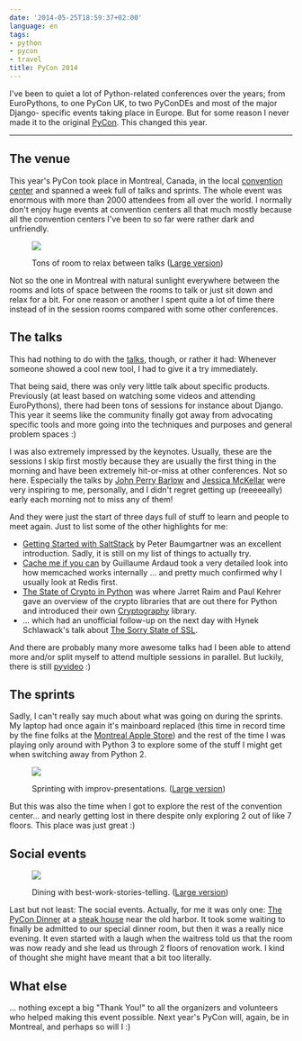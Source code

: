 ```yaml
---
date: '2014-05-25T18:59:37+02:00'
language: en
tags:
- python
- pycon
- travel
title: PyCon 2014
---
```



I've been to quiet a lot of Python-related conferences over the years; from
EuroPythons, to one PyCon UK, to two PyConDEs and most of the major Django-
specific events taking place in Europe. But for some reason I never made it
to the original [PyCon][11]. This changed this year.


--------------

## The venue

This year's PyCon took place in Montreal, Canada, in the local [convention
center][1] and spanned a week full of talks and sprints. The whole event was
enormous with more than 2000 attendees from all over the world. I normally don't
enjoy huge events at convention centers all that much mostly because all the
convention centers I've been to so far were rather dark and unfriendly.

<figure>
<img src="http://photos.h10n.me/Conferences/Pycon2014/i-hRHV9z6/0/L/DSC02616-L.jpg" />
<figcaption><p>Tons of room to relax between talks (<a href="http://photos.h10n.me/Conferences/Pycon2014/i-hRHV9z6/0/X2/DSC02616-X2.jpg">Large version</a>)</p></figcaption>
</figure>

Not so the one in Montreal with natural sunlight everywhere between the
rooms and lots of space between the rooms to talk or just sit down and relax for
a bit. For one reason or another I spent quite a lot of time there instead
of in the session rooms compared with some other conferences.

## The talks

This had nothing to do with the [talks][2], though, or rather it had: Whenever
someone showed a cool new tool, I had to give it a try immediately.

That being said, there was only very little talk about specific products.
Previously (at least based on watching some videos and attending EuroPythons),
there had been tons of sessions for instance about Django. This year it seems
like the community finally got away from advocating specific tools and more
going into the techniques and purposes and general problem spaces :)

I was also extremely impressed by the keynotes. Usually, these are the sessions
I skip first mostly because they are usually the first thing in the morning and
have been extremely hit-or-miss at other conferences. Not so here. Especially
the talks by [John Perry Barlow][12] and [Jessica McKellar][13] were very
inspiring to me, personally, and I didn't regret getting up (reeeeeally) early
each morning not to miss any of them!

And they were just the start of three days full of stuff to learn and people
to meet again. Just to list some of the other highlights for me:

* [Getting Started with SaltStack][3] by Peter Baumgartner was an excellent
  introduction. Sadly, it is still on my list of things to actually try.
* [Cache me if you can][4] by Guillaume Ardaud took a very detailed look into
  how memcached works internally ... and pretty much confirmed why I usually
  look at Redis first.
* [The State of Crypto in Python][5] was where Jarret Raim and Paul Kehrer
  gave an overview of the crypto libraries that are out there for Python and
  introduced their own [Cryptography][6] library.
* ... which had an unofficial follow-up on the next day with Hynek Schlawack's
  talk about [The Sorry State of SSL][7].

And there are probably many more awesome talks had I been able to attend more
and/or split myself to attend multiple sessions in parallel. But luckily, there
is still [pyvideo][8] :)

## The sprints

Sadly, I can't really say much about what was going on during the sprints. My
laptop had once again it's mainboard replaced (this time in record time by the
fine folks at the [Montreal Apple Store][14]) and the rest of the time I was
playing only around with Python 3 to explore some of the stuff I might get when
switching away from Python 2.

<figure>
<img src="http://photos.h10n.me/Conferences/Pycon2014/i-V4WWt9P/0/L/DSC02608-L.jpg" />
<figcaption><p>Sprinting with improv-presentations. (<a href="http://photos.h10n.me/Conferences/Pycon2014/i-V4WWt9P/A">Large version</a>)</p></figcaption>
</figure>

But this was also the time when I got to explore the rest of the convention
center... and nearly getting lost in there despite only exploring 2 out of
like 7 floors. This place was just great :)

## Social events

<figure>
<img src="http://photos.h10n.me/Conferences/Pycon2014/i-JPGgsf3/0/L/DSC02587-L.jpg" />
<figcaption><p>Dining with best-work-stories-telling. (<a href="http://photos.h10n.me/Conferences/Pycon2014/i-JPGgsf3/A">Large version</a>)</p></figcaption>
</figure>

Last but not least: The social events. Actually, for me it was only one: [The
PyCon Dinner][9] at a [steak house][10] near the old harbor. It took some waiting
to finally be admitted to our special dinner room, but then it was a really
nice evening. It even started with a laugh when the waitress told us that the
room was now ready and she lead us through 2 floors of renovation work. I kind
of thought she might have meant that a bit too literally.

## What else

... nothing except a big "Thank You!" to all the organizers and volunteers who
helped making this event possible. Next year's PyCon will, again, be in
Montreal, and perhaps so will I :)

[1]: http://congresmtl.com/
[2]: https://us.pycon.org/2014/schedule/talks/
[3]: https://us.pycon.org/2014/schedule/presentation/215/
[4]: https://us.pycon.org/2014/schedule/presentation/173/
[5]: https://us.pycon.org/2014/schedule/presentation/202/
[6]: https://github.com/pyca/cryptography
[7]: https://us.pycon.org/2014/schedule/presentation/144/
[8]: http://pyvideo.org/category/50/pycon-us-2014
[9]: https://us.pycon.org/2014/events/dinners/
[10]: http://www.vieuxportsteakhouse.com/en/
[11]: https://us.pycon.org/2014/
[12]: https://twitter.com/JPBarlow
[13]: http://jesstess.com
[14]: http://www.apple.com/ca/retail/saintecatherine/
